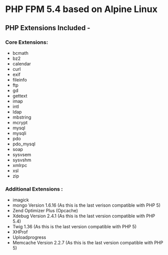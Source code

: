 # PHP FPM 5.4 based on Alpine Linux

## PHP Extensions Included - 

### Core Extensions:
 * bcmath 
 * bz2 
 * calendar 
 * curl 
 * exif 
 * fileinfo 
 * ftp 
 * gd 
 * gettext 
 * imap 
 * intl 
 * ldap 
 * mbstring 
 * mcrypt 
 * mysql 
 * mysqli 
 * pdo 
 * pdo_mysql
 * soap 
 * sysvsem 
 * sysvshm 
 * xmlrpc 
 * xsl 
 * zip 

### Additional Extensions :
 * imagick
 * mongo Version 1.6.16 (As this is the last verison compatible with PHP 5)
 * Zend Optimizer Plus (Opcache)
 * Xdebug Version 2.4.1 (As this is the last version compatible with PHP 5.4)
 * Twig 1.36 (As this is the last version compatible with PHP 5)
 * XHProf
 * Uploadprogress
 * Memcache Version 2.2.7 (As this is the last version compatible with PHP 5)
